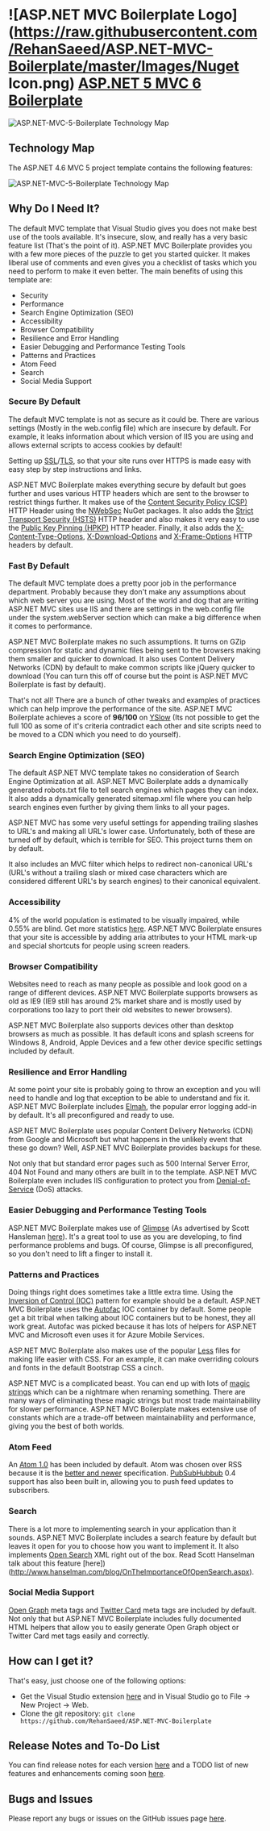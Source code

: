 # ![ASP.NET MVC Boilerplate Logo](https://raw.githubusercontent.com/RehanSaeed/ASP.NET-MVC-Boilerplate/master/Images/Nuget Icon.png) [ASP.NET 5 MVC 6 Boilerplate](https://github.com/RehanSaeed/ASP.NET-MVC-Boilerplate)

![ASP.NET-MVC-5-Boilerplate Technology Map](https://raw.githubusercontent.com/RehanSaeed/ASP.NET-MVC-Boilerplate/master/Images/MVC%205%20Preview%20Image.png)

## Technology Map

The ASP.NET 4.6 MVC 5 project template contains the following features:

![ASP.NET-MVC-5-Boilerplate Technology Map](https://raw.githubusercontent.com/RehanSaeed/ASP.NET-MVC-Boilerplate/master/Images/MVC%205%20Technology%20Map.png)

## Why Do I Need It?

The default MVC template that Visual Studio gives you does not make best use of the tools available. It's insecure, slow, and really has a very basic feature list (That's the point of it). ASP.NET MVC Boilerplate provides you with a few more pieces of the puzzle to get you started quicker. It makes liberal use of comments and even gives you a checklist of tasks which you need to perform to make it even better. The main benefits of using this template are:

- Security
- Performance
- Search Engine Optimization (SEO)
- Accessibility
- Browser Compatibility
- Resilience and Error Handling
- Easier Debugging and Performance Testing Tools
- Patterns and Practices
- Atom Feed
- Search
- Social Media Support

### Secure By Default

The default MVC template is not as secure as it could be. There are various settings (Mostly in the web.config file) which are insecure by default. For example, it leaks information about which version of IIS you are using and allows external scripts to access cookies by default!

Setting up [SSL](http://en.wikipedia.org/wiki/SSL)/[TLS](http://en.wikipedia.org/wiki/Transport_Layer_Security), so that your site runs over HTTPS is made easy with easy step by step instructions and links.

ASP.NET MVC Boilerplate makes everything secure by default but goes further and uses various HTTP headers which are sent to the browser to restrict things further. It makes use of the [Content Security Policy (CSP)](https://developer.mozilla.org/en-US/docs/Web/Security/CSP/Introducing_Content_Security_Policy) HTTP Header using the [NWebSec](https://github.com/NWebsec/NWebsec) NuGet packages. It also adds the [Strict Transport Security (HSTS)](https://developer.mozilla.org/en-US/docs/Web/Security/HTTP_strict_transport_security) HTTP header and also makes it very easy to use the [Public Key Pinning (HPKP)](https://developer.mozilla.org/en-US/docs/Web/Security/Public_Key_Pinning) HTTP header. Finally, it also adds the [X-Content-Type-Options](http://rehansaeed.com/nwebsec-asp-net-mvc-security-through-http-headers/), [X-Download-Options](http://rehansaeed.com/nwebsec-asp-net-mvc-security-through-http-headers/) and [X-Frame-Options](https://developer.mozilla.org/en-US/docs/Web/HTTP/X-Frame-Options?redirectlocale=en-US&redirectslug=The_X-FRAME-OPTIONS_response_header) HTTP headers by default.

### Fast By Default

The default MVC template does a pretty poor job in the performance department. Probably because they don't make any assumptions about which web server you are using. Most of the world and dog that are writing ASP.NET MVC sites use IIS and there are settings in the web.config file under the system.webServer section which can make a big difference when it comes to performance.

ASP.NET MVC Boilerplate makes no such assumptions. It turns on GZip compression for static and dynamic files being sent to the browsers making them smaller and quicker to download. It also uses Content Delivery Networks (CDN) by default to make common scripts like jQuery quicker to download (You can turn this off of course but the point is ASP.NET MVC Boilerplate is fast by default).

That's not all! There are a bunch of other tweaks and examples of practices which can help improve the performance of the site. ASP.NET MVC Boilerplate achieves a score of **96/100** on [YSlow](http://yslow.org/) (Its not possible to get the full 100 as some of it's criteria contradict each other and site scripts need to be moved to a CDN which you need to do yourself).

### Search Engine Optimization (SEO)

The default ASP.NET MVC template takes no consideration of Search Engine Optimization at all. ASP.NET MVC Boilerplate adds a dynamically generated robots.txt file to tell search engines which pages they can index. It also adds a dynamically generated sitemap.xml file where you can help search engines even further by giving them links to all your pages.

ASP.NET MVC has some very useful settings for appending trailing slashes to URL's and making all URL's lower case. Unfortunately, both of these are turned off by default, which is terrible for SEO. This project turns them on by default.

It also includes an MVC filter which helps to redirect non-canonical URL's (URL's without a trailing slash or mixed case characters which are considered different URL's by search engines) to their canonical equivalent.

### Accessibility

4% of the world population is estimated to be visually impaired, while 0.55% are blind. Get more statistics [here](http://www.sitepoint.com/how-many-users-need-accessible-websites). ASP.NET MVC Boilerplate ensures that your site is accessible by adding aria attributes to your HTML mark-up and special shortcuts for people using screen readers.

### Browser Compatibility

Websites need to reach as many people as possible and look good on a range of different devices. ASP.NET MVC Boilerplate supports browsers as old as IE9 (IE9 still has around 2% market share and is mostly used by corporations too lazy to port their old websites to newer browsers).

ASP.NET MVC Boilerplate also supports devices other than desktop browsers as much as possible. It has default icons and splash screens for Windows 8, Android, Apple Devices and a few other device specific settings included by default.

### Resilience and Error Handling

At some point your site is probably going to throw an exception and you will need to handle and log that exception to be able to understand and fix it. ASP.NET MVC Boilerplate includes [Elmah](https://code.google.com/p/elmah/), the popular error logging add-in by default. It's all preconfigured and ready to use.

ASP.NET MVC Boilerplate uses popular Content Delivery Networks (CDN) from Google and Microsoft but what happens in the unlikely event that these go down? Well, ASP.NET MVC Boilerplate provides backups for these.

Not only that but standard error pages such as 500 Internal Server Error, 404 Not Found and many others are built in to the template. ASP.NET MVC Boilerplate even includes IIS configuration to protect you from [Denial-of-Service](http://en.wikipedia.org/wiki/Denial-of-service_attack) (DoS) attacks.

### Easier Debugging and Performance Testing Tools

ASP.NET MVC Boilerplate makes use of [Glimpse](http://getglimpse.com/) (As advertised by Scott Hansleman [here](http://www.hanselman.com/blog/IfYoureNotUsingGlimpseWithASPNETForDebuggingAndProfilingYoureMissingOut.aspx)). It's a great tool to use as you are developing, to find performance problems and bugs. Of course, Glimpse is all preconfigured, so you don't need to lift a finger to install it.

### Patterns and Practices

Doing things right does sometimes take a little extra time. Using the [Inversion of Control (IOC)](http://martinfowler.com/articles/injection.html) pattern for example should be a default. ASP.NET MVC Boilerplate uses the [Autofac](http://autofac.org/) IOC container by default. Some people get a bit tribal when talking about IOC containers but to be honest, they all work great. Autofac was picked because it has lots of helpers for ASP.NET MVC and Microsoft even uses it for Azure Mobile Services.

ASP.NET MVC Boilerplate also makes use of the popular [Less](http://lesscss.org/) files for making life easier with CSS. For an example, it can make overriding colours and fonts in the default Bootstrap CSS a cinch.

ASP.NET MVC is a complicated beast. You can end up with lots of [magic strings](http://en.wikipedia.org/wiki/Magic_string) which can be a nightmare when renaming something. There are many ways of eliminating these magic strings but most trade maintainability for slower performance. ASP.NET MVC Boilerplate makes extensive use of constants which are a trade-off between maintainability and performance, giving you the best of both worlds.

### Atom Feed

An [Atom 1.0](http://atomenabled.org/developers/syndication/) has been included by default. Atom was chosen over RSS because it is the [better and newer](http://www.intertwingly.net/wiki/pie/Rss20AndAtom10Compared) specification. [PubSubHubbub](https://github.com/pubsubhubbub) 0.4 support has also been built in, allowing you to push feed updates to subscribers.

### Search

There is a lot more to implementing search in your application than it sounds. ASP.NET MVC Boilerplate includes a search feature by default but leaves it open for you to choose how you want to implement it. It also implements [Open Search](http://www.opensearch.org) XML right out of the box. Read Scott Hanselman talk about this feature [here])(http://www.hanselman.com/blog/OnTheImportanceOfOpenSearch.aspx).

### Social Media Support

[Open Graph](http://ogp.me/) meta tags and [Twitter Card](https://dev.twitter.com/cards/overview) meta tags are included by default. Not only that but ASP.NET MVC Boilerplate includes fully documented HTML helpers that allow you to easily generate Open Graph object or Twitter Card met tags easily and correctly.

## How can I get it?
That's easy, just choose one of the following options:

- Get the Visual Studio extension [here](https://visualstudiogallery.msdn.microsoft.com/6cf50a48-fc1e-4eaf-9e82-0b2a6705ca7d) and in Visual Studio go to File -> New Project -> Web.
- Clone the git repository: `git clone https://github.com/RehanSaeed/ASP.NET-MVC-Boilerplate`

## Release Notes and To-Do List
You can find release notes for each version [here](https://github.com/RehanSaeed/ASP.NET-MVC-Boilerplate/blob/master/Source/Boilerplate.Vsix/Release%20Notes.txt) and a TODO list of new features and enhancements coming soon [here](https://github.com/RehanSaeed/ASP.NET-MVC-Boilerplate/blob/master/TODO.md).

## Bugs and Issues

Please report any bugs or issues on the GitHub issues page [here](https://github.com/RehanSaeed/ASP.NET-MVC-Boilerplate/issues).
